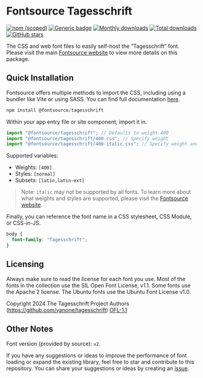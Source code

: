# Fontsource Tagesschrift

[![npm (scoped)](https://img.shields.io/npm/v/@fontsource/tagesschrift?color=brightgreen)](https://www.npmjs.com/package/@fontsource/tagesschrift) [![Generic badge](https://img.shields.io/badge/fontsource-passing-brightgreen)](https://github.com/fontsource/fontsource) [![Monthly downloads](https://badgen.net/npm/dm/@fontsource/tagesschrift)](https://github.com/fontsource/fontsource) [![Total downloads](https://badgen.net/npm/dt/@fontsource/tagesschrift)](https://github.com/fontsource/fontsource) [![GitHub stars](https://img.shields.io/github/stars/fontsource/fontsource.svg?style=social&label=Star)](https://github.com/fontsource/fontsource/stargazers)

The CSS and web font files to easily self-host the “Tagesschrift” font. Please visit the main [Fontsource website](https://fontsource.org/fonts/tagesschrift) to view more details on this package.

## Quick Installation

Fontsource offers multiple methods to import the CSS, including using a bundler like Vite or using SASS. You can find full documentation [here](https://fontsource.org/docs/getting-started/introduction).

```javascript
npm install @fontsource/tagesschrift
```

Within your app entry file or site component, import it in.

```javascript
import "@fontsource/tagesschrift"; // Defaults to weight 400
import "@fontsource/tagesschrift/400.css"; // Specify weight
import "@fontsource/tagesschrift/400-italic.css"; // Specify weight and style
```

Supported variables:
- Weights: `[400]`
- Styles: `[normal]`
- Subsets: `[latin,latin-ext]`

> Note: `italic` may not be supported by all fonts. To learn more about what weights and styles are supported, please visit the [Fontsource website](https://fontsource.org/fonts/tagesschrift).

Finally, you can reference the font name in a CSS stylesheet, CSS Module, or CSS-in-JS.

```css
body {
  font-family: "Tagesschrift";
}
```

## Licensing
Always make sure to read the license for each font you use. Most of the fonts in the collection use the SIL Open Font License, v1.1. Some fonts use the Apache 2 license. The Ubuntu fonts use the Ubuntu Font License v1.0.

Copyright 2024 The Tagesschrift Project Authors (https://github.com/yanone/tagesschrift)
[OFL-1.1](https://openfontlicense.org)

## Other Notes
Font version (provided by source): `v2`.

If you have any suggestions or ideas to improve the performance of font loading or expand the existing library, feel free to star and contribute to this repository. You can share your suggestions or ideas by creating an [issue](https://github.com/fontsource/fontsource/issues).